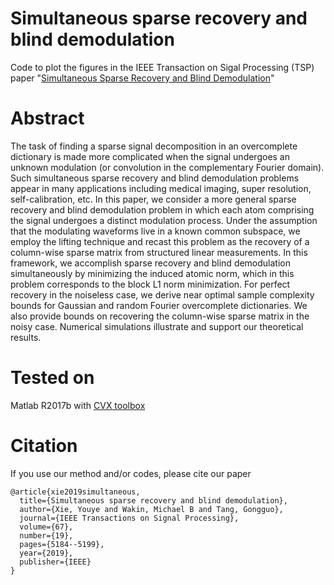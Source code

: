 # Simultaneous sparse recovery and blind demodulation
Code to plot the figures in the IEEE Transaction on Sigal Processing (TSP) paper "[Simultaneous Sparse Recovery and Blind Demodulation](https://ieeexplore.ieee.org/document/8805114)"

# Abstract
The task of finding a sparse signal decomposition in an overcomplete dictionary is made more complicated when the signal undergoes an unknown modulation (or convolution in the complementary Fourier domain). Such simultaneous sparse recovery and blind demodulation problems appear in many applications including medical imaging, super resolution, self-calibration, etc. In this paper, we consider a more general sparse recovery and blind demodulation problem in which each atom comprising the signal undergoes a distinct modulation process. Under the assumption that the modulating waveforms live in a known common subspace, we employ the lifting technique and recast this problem as the recovery of a column-wise sparse matrix from structured linear measurements. In this framework, we accomplish sparse recovery and blind demodulation simultaneously by minimizing the induced atomic norm, which in this problem corresponds to the block L1 norm minimization. For perfect recovery in the noiseless case, we derive near optimal sample complexity bounds for Gaussian and random Fourier overcomplete dictionaries. We also provide bounds on recovering the column-wise sparse matrix in the noisy case. Numerical simulations illustrate and support our theoretical results.

# Tested on 
Matlab R2017b with [CVX toolbox](http://cvxr.com/cvx/)

# Citation
If you use our method and/or codes, please cite our paper

```
@article{xie2019simultaneous,
  title={Simultaneous sparse recovery and blind demodulation},
  author={Xie, Youye and Wakin, Michael B and Tang, Gongguo},
  journal={IEEE Transactions on Signal Processing},
  volume={67},
  number={19},
  pages={5184--5199},
  year={2019},
  publisher={IEEE}
}
```
